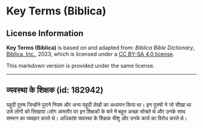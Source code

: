 # Key Terms (Biblica)

## License Information

**Key Terms (Biblica)** is based on and adapted from: _Biblica Bible Dictionary_, [Biblica, Inc.](https://www.biblica.com/), 2023, which is licensed under a [CC BY-SA 4.0 license](https://creativecommons.org/licenses/by-sa/4.0/legalcode.en).

This markdown version is provided under the same license.



--------------------------------

## व्यवस्था के शिक्षक (id: 182942)

यहूदी पुरुष जिन्होंने पुराने नियम और अन्य यहूदी लेखों का अध्ययन किया था। इन पुरुषों ने जो सीखा था उसे लोगों को सिखाया।लोग आमतौर पर इन शिक्षकों के बारे में बहुत अच्छा सोचते थे और उनके साथ सम्मान का व्यवहार करते थे। अधिकांश व्यवस्था के शिक्षक यीशु और उनके कार्य का विरोध करते थे।


